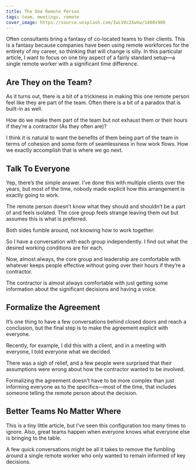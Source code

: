 ```yaml
---
title: The One Remote Person
tags: team, meetings, remote
cover_image: https://source.unsplash.com/IwLV8c2XwVw/1400x900
---
```

Often consultants bring a fantasy of co-located teams to their clients. This is a fantasy because companies have been using remote workforces for the entirety of my career, so thinking that will change is silly.  In this particular article, I want to focus on one tiny aspect of a fairly standard setup—a single remote worker with a significant time difference.

## Are They on the Team?

As it turns out, there is a bit of a trickiness in making this one remote person feel like they are part of the team. Often there is a bit of a paradox that is built-in as well.

How do we make them part of the team but not exhaust them or their hours if they’re a contractor (As they often are)?

I think it is natural to want the benefits of them being part of the team in terms of cohesion and some form of seamlessness in how work flows. How we exactly accomplish that is where we go next.

## Talk To Everyone

Yep, there’s the simple answer. I’ve done this with multiple clients over the years, but most of the time, nobody made explicit how this arrangement is exactly going to work.

The remote person doesn’t know what they should and shouldn’t be a part of and feels isolated. The core group feels strange leaving them out but assumes this is what is preferred.

Both sides fumble around, not knowing how to work together.

So I have a conversation with each group independently. I find out what the desired working conditions are for each.

Now, almost always, the core group and leadership are comfortable with whatever keeps people effective without going over their hours if they’re a contractor.

The contractor is almost always comfortable with just getting some information about the significant decisions and having a voice.

## Formalize the Agreement

It’s one thing to have a few conversations behind closed doors and reach a conclusion, but the final step is to make the agreement explicit with everyone.

Recently, for example, I did this with a client, and in a meeting with everyone, I told everyone what we decided.

There was a sigh of relief, and a few people were surprised that their assumptions were wrong about how the contractor wanted to be involved.

Formalizing the agreement doesn’t have to be more complex than just informing everyone as to the specifics—most of the time, that includes someone telling the remote person about the decision.

## Better Teams No Matter Where

This is a tiny little article, but I’ve seen this configuration too many times to ignore. Also, great teams happen when everyone knows what everyone else is bringing to the table.

A few quick conversations might be all it takes to remove the fumbling around a single remote worker who only wanted to remain informed of key decisions.